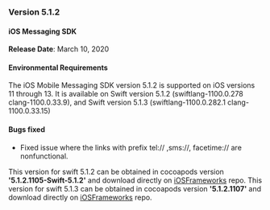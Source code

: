### Version 5.1.2
#### iOS Messaging SDK
**Release Date**: March 10, 2020

#### Environmental Requirements
The iOS Mobile Messaging SDK version 5.1.2 is supported on iOS versions 11 through 13. It is available on Swift version 5.1.2 (swiftlang-1100.0.278 clang-1100.0.33.9), and Swift version 5.1.3 (swiftlang-1100.0.282.1 clang-1100.0.33.15)

#### Bugs fixed
* Fixed issue where the links with prefix tel:// ,sms://, facetime:// are nonfunctional.


This version for swift 5.1.2 can be obtained in cocoapods version **'5.1.2.1105-Swift-5.1.2'**  and download directly on [iOSFrameworks](https://github.com/LivePersonInc/iOSFrameworks/tree/5.1.2.1105-Swift-5.1.2) repo.
This version for swift 5.1.3 can be obtained in cocoapods version **'5.1.2.1107'**  and download directly on [iOSFrameworks](https://github.com/LivePersonInc/iOSFrameworks/tree/5.1.2.1107) repo.
